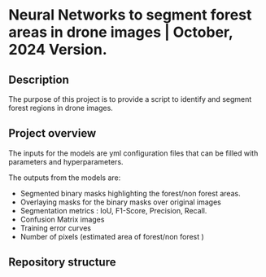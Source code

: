 # Neural Networks to segment forest areas in drone images | October, 2024 Version.

## Description

The purpose of this project is to provide a script to identify and segment forest regions in drone images. 

## Project overview

The inputs for the models are yml configuration files that can be filled with parameters and hyperparameters.

The outputs from the models are: 

- Segmented binary masks highlighting the forest/non forest areas.
- Overlaying masks for the binary masks over original images
- Segmentation metrics : IoU, F1-Score, Precision, Recall.
- Confusion Matrix images
- Training error curves
- Number of pixels (estimated area of forest/non forest )

## Repository structure



